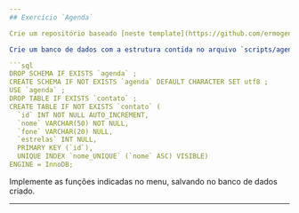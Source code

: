 ```yaml
---
## Exercício `Agenda`

Crie um repositório baseado [neste template](https://github.com/ermogenes/agenda-template).

Crie um banco de dados com a estrutura contida no arquivo `scripts/agenda.sql`:

```sql
DROP SCHEMA IF EXISTS `agenda` ;
CREATE SCHEMA IF NOT EXISTS `agenda` DEFAULT CHARACTER SET utf8 ;
USE `agenda` ;
DROP TABLE IF EXISTS `contato` ;
CREATE TABLE IF NOT EXISTS `contato` (
  `id` INT NOT NULL AUTO_INCREMENT,
  `nome` VARCHAR(50) NOT NULL,
  `fone` VARCHAR(20) NULL,
  `estrelas` INT NULL,
  PRIMARY KEY (`id`),
  UNIQUE INDEX `nome_UNIQUE` (`nome` ASC) VISIBLE)
ENGINE = InnoDB;
```

Implemente as funções indicadas no menu, salvando no banco de dados criado.

---
```

